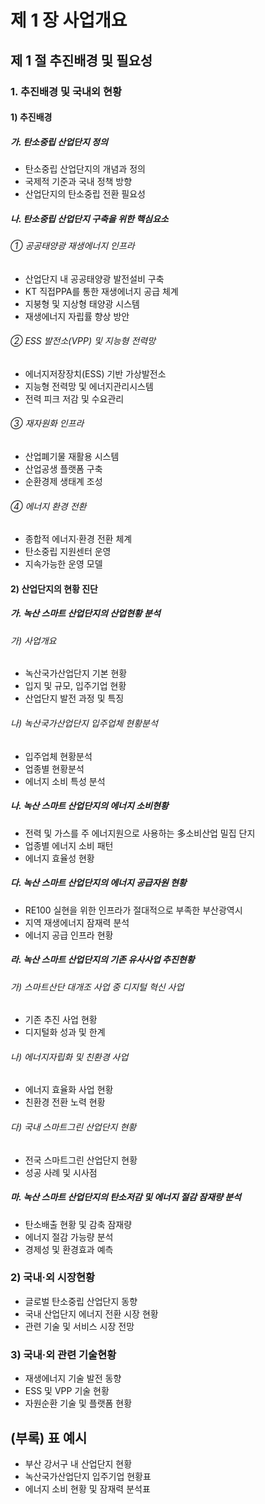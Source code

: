 # 제 1 장 사업개요

## 제 1 절 추진배경 및 필요성

### 1. 추진배경 및 국내외 현황

#### 1) 추진배경

##### 가. 탄소중립 산업단지 정의
- 탄소중립 산업단지의 개념과 정의
- 국제적 기준과 국내 정책 방향
- 산업단지의 탄소중립 전환 필요성

##### 나. 탄소중립 산업단지 구축을 위한 핵심요소

###### ① 공공태양광 재생에너지 인프라
- 산업단지 내 공공태양광 발전설비 구축
- KT 직접PPA를 통한 재생에너지 공급 체계
- 지붕형 및 지상형 태양광 시스템
- 재생에너지 자립률 향상 방안

###### ② ESS 발전소(VPP) 및 지능형 전력망
- 에너지저장장치(ESS) 기반 가상발전소
- 지능형 전력망 및 에너지관리시스템
- 전력 피크 저감 및 수요관리

###### ③ 재자원화 인프라
- 산업폐기물 재활용 시스템
- 산업공생 플랫폼 구축
- 순환경제 생태계 조성

###### ④ 에너지 환경 전환
- 종합적 에너지·환경 전환 체계
- 탄소중립 지원센터 운영
- 지속가능한 운영 모델

#### 2) 산업단지의 현황 진단

##### 가. 녹산 스마트 산업단지의 산업현황 분석

###### 가) 사업개요
- 녹산국가산업단지 기본 현황
- 입지 및 규모, 입주기업 현황
- 산업단지 발전 과정 및 특징

###### 나) 녹산국가산업단지 입주업체 현황분석
- 입주업체 현황분석
- 업종별 현황분석
- 에너지 소비 특성 분석

##### 나. 녹산 스마트 산업단지의 에너지 소비현황
- 전력 및 가스를 주 에너지원으로 사용하는 多소비산업 밀집 단지
- 업종별 에너지 소비 패턴
- 에너지 효율성 현황

##### 다. 녹산 스마트 산업단지의 에너지 공급자원 현황
- RE100 실현을 위한 인프라가 절대적으로 부족한 부산광역시
- 지역 재생에너지 잠재력 분석
- 에너지 공급 인프라 현황

##### 라. 녹산 스마트 산업단지의 기존 유사사업 추진현황

###### 가) 스마트산단 대개조 사업 중 디지털 혁신 사업
- 기존 추진 사업 현황
- 디지털화 성과 및 한계

###### 나) 에너지자립화 및 친환경 사업
- 에너지 효율화 사업 현황
- 친환경 전환 노력 현황

###### 다) 국내 스마트그린 산업단지 현황
- 전국 스마트그린 산업단지 현황
- 성공 사례 및 시사점

##### 마. 녹산 스마트 산업단지의 탄소저감 및 에너지 절감 잠재량 분석
- 탄소배출 현황 및 감축 잠재량
- 에너지 절감 가능량 분석
- 경제성 및 환경효과 예측

### 2) 국내·외 시장현황
- 글로벌 탄소중립 산업단지 동향
- 국내 산업단지 에너지 전환 시장 현황
- 관련 기술 및 서비스 시장 전망

### 3) 국내·외 관련 기술현황
- 재생에너지 기술 발전 동향
- ESS 및 VPP 기술 현황
- 자원순환 기술 및 플랫폼 현황

## (부록) 표 예시
- 부산 강서구 내 산업단지 현황
- 녹산국가산업단지 입주기업 현황표
- 에너지 소비 현황 및 잠재력 분석표
